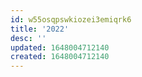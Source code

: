```yaml
---
id: w55osqpswkiozei3emiqrk6
title: '2022'
desc: ''
updated: 1648004712140
created: 1648004712140
---
```


